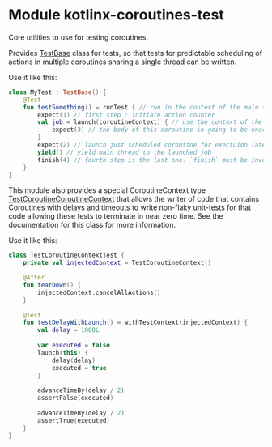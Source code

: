 # Module kotlinx-coroutines-test

Core utilities to use for testing coroutines.

Provides [TestBase][kotlinx.coroutines.experimental.TestBase] class for tests, so that tests for predictable scheduling of actions in multiple coroutines sharing a single thread can be written. 

Use it like this:
```kotlin
class MyTest : TestBase() {
    @Test
    fun testSomething() = runTest { // run in the context of the main thread, with Exception handling
        expect(1) // first step : initiate action counter
        val job = launch(coroutineContext) { // use the context of the main thread
            expect(3) // the body of this coroutine in going to be executed in the 3rd step
        }
        expect(2) // launch just scheduled coroutine for exectuion later, so this line is executed second
        yield() // yield main thread to the launched job
        finish(4) // fourth step is the last one. `finish` must be invoked or test fails
    }
}
```

This module also provides a special CoroutineContext type [TestCoroutineCoroutineContext][kotlinx.coroutines.experimental.test.TestCoroutineContext] that
allows the writer of code that contains Coroutines with delays and timeouts to write non-flaky unit-tests for that code allowing these tests to
terminate in near zero time. See the documentation for this class for more information.

Use it like this:
```kotlin
class TestCoroutineContextTest {
    private val injectedContext = TestCoroutineContext()

    @After
    fun tearDown() {
        injectedContext.cancelAllActions()
    }
    
    @Test
    fun testDelayWithLaunch() = withTestContext(injectedContext) {
        val delay = 1000L
    
        var executed = false
        launch(this) {
            delay(delay)
            executed = true
        }
    
        advanceTimeBy(delay / 2)
        assertFalse(executed)
    
        advanceTimeBy(delay / 2)
        assertTrue(executed)
    }
}
```

<!--- MODULE kotlinx-coroutines-test -->
<!--- INDEX kotlinx.coroutines.experimental -->
[kotlinx.coroutines.experimental.TestBase]: https://kotlin.github.io/kotlinx.coroutines/kotlinx-coroutines-test/kotlinx.coroutines.experimental/-test-base/index.html
<!--- INDEX kotlinx.coroutines.experimental.test -->
[kotlinx.coroutines.experimental.test.TestCoroutineContext]: https://kotlin.github.io/kotlinx.coroutines/kotlinx-coroutines-test/kotlinx.coroutines.experimental.test/-test-coroutine-context/index.html
<!--- END -->
